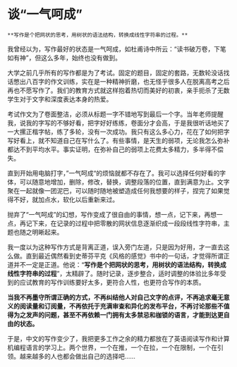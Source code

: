 # 谈“一气呵成”

```admonish note 
**写作是个把网状的思考，用树状的语法结构，转换成线性字符串的过程。**  
```


我曾经以为，写作最好的状态是一气呵成，如杜甫诗中所云：“读书破万卷，下笔如有神”，但这么多年，始终也没有做到。

大学之前几乎所有的写作都是为了考试。固定的题目，固定的套路，无数轮没话找话憋出八百字的作文训练，实在是一种精神折磨，也无怪乎很多人在脱离高考之后再也不愿写作了。我们的教育方式就这样抱着热切而美好的初衷，亲手扼杀了无数学生对于文字和深度表达本身的热爱。

考试作文为了卷面整洁，必须从标题一字不错地写到最后一个字。当年老师提醒我，说我的字写的不够好看，把字好好练练，卷面分才会高，于是我很听话地买了一大摞正楷字帖，练了多轮，没有一次成功。我只有这么多心力，花在了如何把字写好看上，就不知道自己在写什么了。有些事情，是天生的弱项，无论我怎么弥补都达不到平均水平。事实证明，在弥补自己的弱项上花费太多精力，多半得不偿失。  

直到开始用电脑打字，”一气呵成“的烦恼就都不存在了。我可以选择任何好看的字体，可以随意地增加，删除，修改，替换，调整段落的位置，直到满意为止。文字聚在一起就像一团泥巴，可以随时随地被塑造成任何我想要的样子，捏完了如果觉得不好，就加点水，软化以后重新来过。  

抛弃了“一气呵成”的幻想，写作变成了很自由的事情，想一点，记下来，再想一点，再记下来，在记录的过程中把零散的网状信息逐渐织成一段段线性字符串，主题也随之明晰起来。  

我一度以为这种写作方式是背离正道，误入旁门左道，只是因为好用，才一直去这么做。直到最近偶然看到史蒂芬平克《风格的感觉》书中的一句话，才觉得所谓正道并不一定是正道。他说：“**写作是个把网状的思考，用树状的语法结构，转换成线性字符串的过程**”，太精辟了。随时记录，逐步整合，适时调整的体验比多年受到的应试教育的写作训练要好太多，更符合人性，也更符合写作的本质。  

**当我不再墨守所谓正确的方式，不再纠结他人对自己文字的点评，不再追求毫无意义的阅读量和订阅量，不再依托于充满审查和异化的发布平台，不再讨论那些不值得为之发声的问题，甚至不再依赖一门拥有太多禁忌和枷锁的语言，才能到达更自由的状态。**

于是，中文的写作变少了，我把更多工作之余的精力都放在了英语阅读写作和计算机编程语言的学习上。两个世界，一个在推，一个在拉，一个在限制，一个在引领。越来越多的人也都会做出自己的选择吧……

